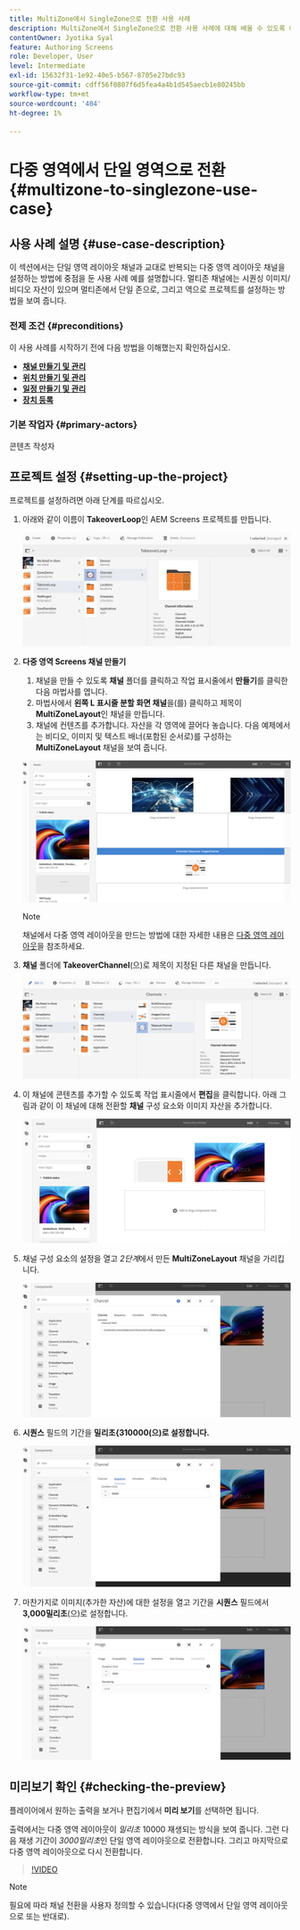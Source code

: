 ```yaml
---
title: MultiZone에서 SingleZone으로 전환 사용 사례
description: MultiZone에서 SingleZone으로 전환 사용 사례에 대해 배울 수 있도록 이 페이지를 따르십시오.
contentOwner: Jyotika Syal
feature: Authoring Screens
role: Developer, User
level: Intermediate
exl-id: 15632f31-1e92-40e5-b567-8705e27bdc93
source-git-commit: cdff56f0807f6d5fea4a4b1d545aecb1e80245bb
workflow-type: tm+mt
source-wordcount: '404'
ht-degree: 1%

---
```


# 다중 영역에서 단일 영역으로 전환 {#multizone-to-singlezone-use-case}

## 사용 사례 설명 {#use-case-description}

이 섹션에서는 단일 영역 레이아웃 채널과 교대로 반복되는 다중 영역 레이아웃 채널을 설정하는 방법에 중점을 둔 사용 사례 예를 설명합니다. 멀티존 채널에는 시퀀싱 이미지/비디오 자산이 있으며 멀티존에서 단일 존으로, 그리고 역으로 프로젝트를 설정하는 방법을 보여 줍니다.

### 전제 조건 {#preconditions}

이 사용 사례를 시작하기 전에 다음 방법을 이해했는지 확인하십시오.

* **[채널 만들기 및 관리](managing-channels.md)**
* **[위치 만들기 및 관리](managing-locations.md)**
* **[일정 만들기 및 관리](managing-schedules.md)**
* **[장치 등록](device-registration.md)**

### 기본 작업자 {#primary-actors}

콘텐츠 작성자

## 프로젝트 설정 {#setting-up-the-project}

프로젝트를 설정하려면 아래 단계를 따르십시오.

1. 아래와 같이 이름이 **TakeoverLoop**&#x200B;인 AEM Screens 프로젝트를 만듭니다.

   ![자산](assets/mz-to-sz1.png)


1. **다중 영역 Screens 채널 만들기**

   1. 채널을 만들 수 있도록 **채널** 폴더를 클릭하고 작업 표시줄에서 **만들기**&#x200B;를 클릭한 다음 마법사를 엽니다.
   1. 마법사에서 **왼쪽 L 표시줄 분할 화면 채널**&#x200B;을(를) 클릭하고 제목이 **MultiZoneLayout**&#x200B;인 채널을 만듭니다.
   1. 채널에 컨텐츠를 추가합니다. 자산을 각 영역에 끌어다 놓습니다. 다음 예제에서는 비디오, 이미지 및 텍스트 배너(포함된 순서로)를 구성하는 **MultiZoneLayout** 채널을 보여 줍니다.

   ![자산](assets/mz-to-sz2.png)

   >[!NOTE]
   >
   >채널에서 다중 영역 레이아웃을 만드는 방법에 대한 자세한 내용은 [다중 영역 레이아웃](multi-zone-layout-aem-screens.md)을 참조하세요.


1. **채널** 폴더에 **TakeoverChannel**(으)로 제목이 지정된 다른 채널을 만듭니다.

   ![자산](assets/mz-to-sz3.png)

1. 이 채널에 콘텐츠를 추가할 수 있도록 작업 표시줄에서 **편집**&#x200B;을 클릭합니다. 아래 그림과 같이 이 채널에 대해 전환할 **채널** 구성 요소와 이미지 자산을 추가합니다.

   ![자산](assets/mz-to-sz4.png)

1. 채널 구성 요소의 설정을 열고 *2단계*&#x200B;에서 만든 **MultiZoneLayout** 채널을 가리킵니다.

   ![자산](assets/mz-to-sz5.png)

1. **시퀀스** 필드의 기간을 **밀리초{310000(으)로 설정합니다.**

   ![자산](assets/mz-to-sz6.png)

1. 마찬가지로 이미지(추가한 자산)에 대한 설정을 열고 기간을 **시퀀스** 필드에서 **3,000밀리초**(으)로 설정합니다.

   ![자산](assets/mz-to-sz7.png)

## 미리보기 확인 {#checking-the-preview}

플레이어에서 원하는 출력을 보거나 편집기에서 **미리 보기**&#x200B;를 선택하면 됩니다.

출력에서는 다중 영역 레이아웃이 *밀리초* 10000 재생되는 방식을 보여 줍니다. 그런 다음 재생 기간이 *3000밀리초*&#x200B;인 단일 영역 레이아웃으로 전환합니다. 그리고 마지막으로 다중 영역 레이아웃으로 다시 전환합니다.

>[!VIDEO](https://video.tv.adobe.com/v/30366)

>[!NOTE]
>
>필요에 따라 채널 전환을 사용자 정의할 수 있습니다(다중 영역에서 단일 영역 레이아웃으로 또는 반대로).
